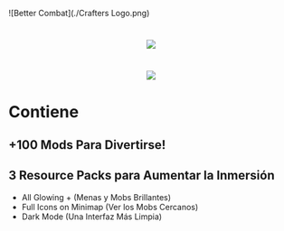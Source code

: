 ![Better Combat](./Crafters Logo.png)
<div align="center">

# ![](https://gcdnb.pbrd.co/images/uMhwKuEbRKld.png)
# ![](https://gcdnb.pbrd.co/images/QfNRO9n58uQI.png)

</div>

# Contiene
## +100 Mods Para Divertirse!
## 3 Resource Packs para Aumentar la Inmersión
- All Glowing +   (Menas y Mobs Brillantes) 
- Full Icons on Minimap   (Ver los Mobs Cercanos)
- Dark Mode   (Una Interfaz Más Limpia)

